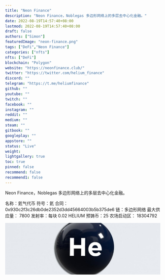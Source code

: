 ```yaml
---
title: "Neon Finance"
description: "Neon Finance，Noblegas 多边形网络上的多层去中心化金融。"
date: 2022-08-19T14:57:40+08:00
lastmod: 2022-08-19T14:57:40+08:00
draft: false
authors: ["Simon"]
featuredImage: "neon-finance.png"
tags: ["DeFi","Neon Finance"]
categories: ["nfts"]
nfts: ["DeFi"]
blockchain: "Polygon"
website: "https://neonfinance.club/"
twitter: "https://twitter.com/helium_finance"
discord: ""
telegram: "https://t.me/heliumfinance"
github: ""
youtube: ""
twitch: ""
facebook: ""
instagram: ""
reddit: ""
medium: ""
steam: ""
gitbook: ""
googleplay: ""
appstore: ""
status: "Live"
weight: 
lightgallery: true
toc: true
pinned: false
recommend: false
recommend1: false
---
```

Neon Finance，Noblegas 多边形网络上的多层去中心化金融。

名称：氦气代币
符号：氦
合同： 0x930c2f3c26db0de2352d3dd45664003b5b375de6
链：多边形网络
最大供应量： 7800
发射率：每块 0.02 HELIUM
预铸币：25
农场启动区： 18304792

![配图](104569860.jpg)
